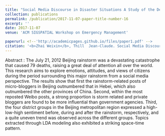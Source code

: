 ```yaml
---
title: "Social Media Discourse in Disaster Situations A Study of the Deadly July 21, 2012 Beijing Rainstorm"
collection: publications
permalink: /publication/2017-11-07-paper-title-number-16
excerpt: ''
date: 2017-11-07
venue: 'ACM SIGSPATIAL Workshop on Emergency Management'

paperurl: <!--'http://academicpages.github.io/files/paper1.pdf' -->
citation: '<b>Zhai Weixin</b>, Thill  Jean-Claude. Social Media Discourse in Disaster Situations: A Study of the Deadly July 21, 2012 Beijing Rainstorm[C]. proceedings of the 3rd <i>ACM SIGSPATIAL Workshop on Emergency Management</i>, 2017. ACM.'
---
```




<!--This paper is about the number 1. The number 2 is left for future work.-->
Abstract : The July 21, 2012 Beijing rainstorm was a devastating catastrophe that caused 79 deaths, raising a great deal of attention all over the world. This research aims to explore emotions, attitudes, and views of citizens during the period surrounding this major rainstorm from a social media perspective. The results show that first the rainstorm-related posts of micro-bloggers in Beijing outnumbered that in Hebei, which also outnumbered the other provinces of China. Second, within the most reposted Weibo posts, a strong proportion is storm related and private bloggers are found to be more influential than government agencies. Third, the four district groups in the Beijing metropolitan region expressed a high-low-high sentiment before, during and after the rainstorm, respectively, and a quite uneven trend was observed across the different groups. Topics extracted through LDA modeling also exhibited a striking space-time pattern.
<!--[Download paper here](http://academicpages.github.io/files/paper1.pdf)-->

<!--Recommended citation: Zhai W, Cheng C. Vagueness in spatial data: A grid-coding approach[C]. proceedings of the 2014 IEEE Geoscience and Remote Sensing Symposium, 2014. IEEE.-->
